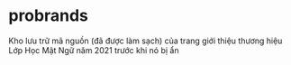 # probrands
Kho lưu trữ mã nguồn (đã được làm sạch) của trang giới thiệu thương hiệu Lớp Học Mật Ngữ năm 2021 trước khi nó bị ẩn
